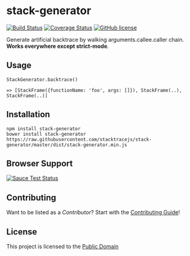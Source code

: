 stack-generator
===============

[![Build Status](https://travis-ci.org/stacktracejs/stack-generator.svg?branch=master)](https://travis-ci.org/stacktracejs/stack-generator) [![Coverage Status](https://img.shields.io/coveralls/stacktracejs/stack-generator.svg)](https://coveralls.io/r/stacktracejs/stack-generator) [![GitHub license](https://img.shields.io/github/license/stacktracejs/stack-generator.svg)](https://opensource.org/licenses/MIT)

Generate artificial backtrace by walking arguments.callee.caller chain. **Works everywhere except strict-mode**.

Usage
-----

    StackGenerator.backtrace()

    => [StackFrame({functionName: 'foo', args: []}), StackFrame(..), StackFrame(..)]

Installation
------------

    npm install stack-generator
    bower install stack-generator
    https://raw.githubusercontent.com/stacktracejs/stack-generator/master/dist/stack-generator.min.js

Browser Support
---------------

[![Sauce Test Status](https://saucelabs.com/browser-matrix/stacktracejs.svg)](https://saucelabs.com/u/stacktracejs)

Contributing
------------

Want to be listed as a *Contributor*? Start with the [Contributing Guide](CONTRIBUTING.md)!

License
-------

This project is licensed to the [Public Domain](http://unlicense.org)
